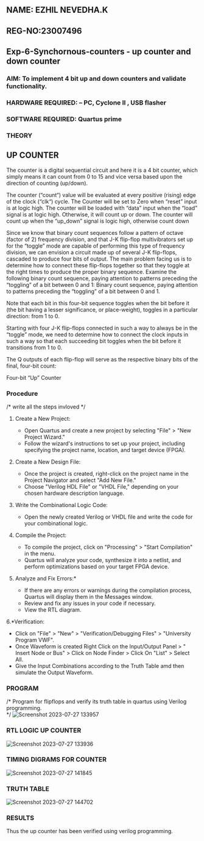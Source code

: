 ## NAME: EZHIL NEVEDHA.K
## REG-NO:23007496
## Exp-6-Synchornous-counters - up counter and down counter 
### AIM: To implement 4 bit up and down counters and validate  functionality.
### HARDWARE REQUIRED:  – PC, Cyclone II , USB flasher
### SOFTWARE REQUIRED:   Quartus prime
### THEORY 

## UP COUNTER 
The counter is a digital sequential circuit and here it is a 4 bit counter, which simply means it can count from 0 to 15 and vice versa based upon the direction of counting (up/down). 

The counter (“count“) value will be evaluated at every positive (rising) edge of the clock (“clk“) cycle.
The Counter will be set to Zero when “reset” input is at logic high.
The counter will be loaded with “data” input when the “load” signal is at logic high. Otherwise, it will count up or down.
The counter will count up when the “up_down” signal is logic high, otherwise count down

Since we know that binary count sequences follow a pattern of octave (factor of 2) frequency division, and that J-K flip-flop multivibrators set up for the “toggle” mode are capable of performing this type of frequency division, we can envision a circuit made up of several J-K flip-flops, cascaded to produce four bits of output.
The main problem facing us is to determine how to connect these flip-flops together so that they toggle at the right times to produce the proper binary sequence.
Examine the following binary count sequence, paying attention to patterns preceding the “toggling” of a bit between 0 and 1:
Binary count sequence, paying attention to patterns preceding the “toggling” of a bit between 0 and 1.

Note that each bit in this four-bit sequence toggles when the bit before it (the bit having a lesser significance, or place-weight), toggles in a particular direction: from 1 to 0.



 
 

Starting with four J-K flip-flops connected in such a way to always be in the “toggle” mode, we need to determine how to connect the clock inputs in such a way so that each succeeding bit toggles when the bit before it transitions from 1 to 0.

The Q outputs of each flip-flop will serve as the respective binary bits of the final, four-bit count:

 
 

Four-bit “Up” Counter





### Procedure
/* write all the steps invloved */
1. Create a New Project:
   - Open Quartus and create a new project by selecting "File" > "New Project Wizard."
   - Follow the wizard's instructions to set up your project, including specifying the project name, location, and target device (FPGA).

2. Create a New Design File:
   - Once the project is created, right-click on the project name in the Project Navigator and select "Add New File."
   - Choose "Verilog HDL File" or "VHDL File," depending on your chosen hardware description language.

3. Write the Combinational Logic Code:
   - Open the newly created Verilog or VHDL file and write the code for your combinational logic.
     
4. Compile the Project:
   - To compile the project, click on "Processing" > "Start Compilation" in the menu.
   - Quartus will analyze your code, synthesize it into a netlist, and perform optimizations based on your target FPGA device.

5. Analyze and Fix Errors:*
   - If there are any errors or warnings during the compilation process, Quartus will display them in the Messages window.
   - Review and fix any issues in your code if necessary.
   - View the RTL diagram.

6.*Verification:
   - Click on "File" > "New" > "Verification/Debugging Files" > "University Program VWF".
   - Once Waveform is created Right Click on the Input/Output Panel > " Insert Node or Bus" > Click on Node Finder > Click On "List" > Select All.
   - Give the Input Combinations according to the Truth Table amd then simulate the Output Waveform.


### PROGRAM 
/*
Program for flipflops  and verify its truth table in quartus using Verilog programming.  
*/
![Screenshot 2023-07-27 133957](https://github.com/ezhilnevedha/Exp-7-Synchornous-counters-/assets/140057992/6aa9005d-5dfd-4cd5-9554-0ff77c94ca21)






### RTL LOGIC UP COUNTER   

![Screenshot 2023-07-27 133936](https://github.com/ezhilnevedha/Exp-7-Synchornous-counters-/assets/140057992/7d76989e-13e2-4edd-a916-7118275ebb35)








### TIMING DIGRAMS FOR COUNTER  


![Screenshot 2023-07-27 141845](https://github.com/ezhilnevedha/Exp-7-Synchornous-counters-/assets/140057992/678902bd-2053-44f7-a947-d9c7cac63b7d)



### TRUTH TABLE 
![Screenshot 2023-07-27 144702](https://github.com/ezhilnevedha/Exp-7-Synchornous-counters-/assets/140057992/ffd7bd74-a413-4f40-a85e-6d2ffc942f3d)






### RESULTS 
Thus the up counter has been verified using verilog programming.
